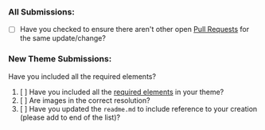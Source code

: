 ### All Submissions:
* [ ] Have you checked to ensure there aren't other open [Pull Requests](../pulls) for the same update/change?

<!-- You can erase any parts of this template not applicable to your Pull Request. -->

### New Theme Submissions:
Have you included all the required elements? 
1. [ ] Have you included all the [required elements](../../themes#description-of-an-edgetx-theme) in your theme?
2. [ ] Are images in the correct resolution?
3. [ ] Have you updated the `readme.md` to include reference to your creation (please add to end of the list)?
